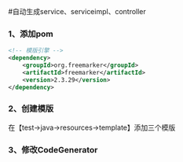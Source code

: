 #自动生成service、serviceimpl、controller
### 1、添加pom
```xml
<!-- 模版引擎 -->
<dependency>
    <groupId>org.freemarker</groupId>
    <artifactId>freemarker</artifactId>
    <version>2.3.29</version>
</dependency>
```
### 2、创建模版
在【test->java->resources->template】添加三个模版

### 3、修改CodeGenerator
